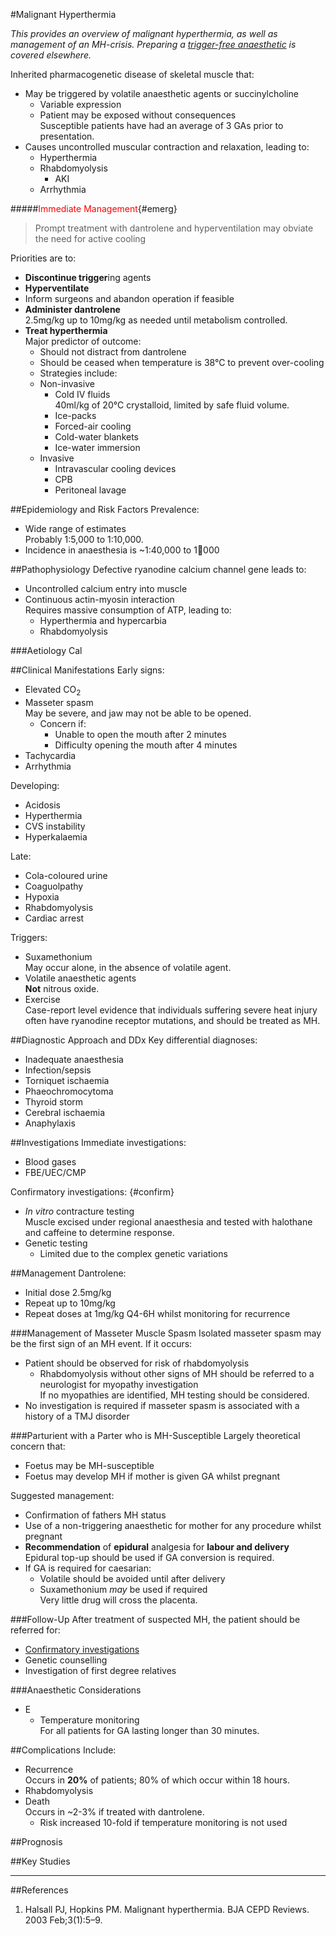 #Malignant Hyperthermia

*This provides an overview of malignant hyperthermia, as well as management of an MH-crisis. Preparing a [trigger-free anaesthetic](/anaesthesia/general/trigger.md) is covered elsewhere.*

Inherited pharmacogenetic disease of skeletal muscle that:
* May be triggered by volatile anaesthetic agents or succinylcholine
	* Variable expression
	* Patient may be exposed without consequences  
	Susceptible patients have had an average of 3 GAs prior to presentation.
* Causes uncontrolled muscular contraction and relaxation, leading to:
	* Hyperthermia
	* Rhabdomyolysis
		* AKI
	* Arrhythmia


#####<span style="color:red">Immediate Management</span>{#emerg}
>Prompt treatment with dantrolene and hyperventilation may obviate the need for active cooling

Priorities are to:
* **Discontinue trigger**ing agents
* **Hyperventilate**
* Inform surgeons and abandon operation if feasible
* **Administer dantrolene**  
2.5mg/kg up to 10mg/kg as needed until metabolism controlled.
* **Treat hyperthermia**  
Major predictor of outcome:
	* Should not distract from dantrolene
	* Should be ceased when temperature is 38°C to prevent over-cooling
	* Strategies include:
	* Non-invasive
		* Cold IV fluids  
		40ml/kg of 20°C crystalloid, limited by safe fluid volume.
		* Ice-packs
		* Forced-air cooling
		* Cold-water blankets
		* Ice-water immersion
	* Invasive
		* Intravascular cooling devices
		* CPB
		* Peritoneal lavage


##Epidemiology and Risk Factors
Prevalence:
* Wide range of estimates  
Probably 1:5,000 to 1:10,000.
* Incidence in anaesthesia is ~1:40,000 to 1:100:000


##Pathophysiology
Defective ryanodine calcium channel gene leads to:
* Uncontrolled calcium entry into muscle
* Continuous actin-myosin interaction  
Requires massive consumption of ATP, leading to:
	* Hyperthermia and hypercarbia
	* Rhabdomyolysis

###Aetiology
Cal

##Clinical Manifestations
Early signs:
* Elevated CO<sub>2</sub>
* Masseter spasm  
May be severe, and jaw may not be able to be opened.
	* Concern if:
		* Unable to open the mouth after 2 minutes
		* Difficulty opening the mouth after 4 minutes 
* Tachycardia
* Arrhythmia

Developing:
* Acidosis
* Hyperthermia
* CVS instability
* Hyperkalaemia

Late:
* Cola-coloured urine
* Coaguolpathy
* Hypoxia
* Rhabdomyolysis
* Cardiac arrest

Triggers:
* Suxamethonium  
May occur alone, in the absence of volatile agent.
* Volatile anaesthetic agents  
**Not** nitrous oxide.
* Exercise  
Case-report level evidence that individuals suffering severe heat injury often have ryanodine receptor mutations, and should be treated as MH.

##Diagnostic Approach and DDx
Key differential diagnoses:
* Inadequate anaesthesia
* Infection/sepsis
* Torniquet ischaemia
* Phaeochromocytoma
* Thyroid storm
* Cerebral ischaemia
* Anaphylaxis

##Investigations
Immediate investigations:
* Blood gases
* FBE/UEC/CMP


Confirmatory investigations: {#confirm}
* *In vitro* contracture testing  
Muscle excised under regional anaesthesia and tested with halothane and caffeine to determine response.
* Genetic testing  
	* Limited due to the complex genetic variations

##Management
Dantrolene:
* Initial dose 2.5mg/kg
* Repeat up to 10mg/kg
* Repeat doses at 1mg/kg Q4-6H whilst monitoring for recurrence


###Management of Masseter Muscle Spasm
Isolated masseter spasm may be the first sign of an MH event. If it occurs:
* Patient should be observed for risk of rhabdomyolysis
	* Rhabdomyolysis without other signs of MH should be referred to a neurologist for myopathy investigation  
	If no myopathies are identified, MH testing should be considered.
* No investigation is required if masseter spasm is associated with a history of a TMJ disorder

###Parturient with a Parter who is MH-Susceptible
Largely theoretical concern that:
* Foetus may be MH-susceptible
* Foetus may develop MH if mother is given GA whilst pregnant


Suggested management:
* Confirmation of fathers MH status
* Use of a non-triggering anaesthetic for mother for any procedure whilst pregnant
* **Recommendation** of **epidural** analgesia for **labour and delivery**  
Epidural top-up should be used if GA conversion is required.
* If GA is required for caesarian:
	* Volatile should be avoided until after delivery
	* Suxamethonium *may* be used if required  
	Very little drug will cross the placenta.

###Follow-Up
After treatment of suspected MH, the patient should be referred for:
* [Confirmatory investigations](#confirm)
* Genetic counselling  
* Investigation of first degree relatives

###Anaesthetic Considerations
* E
	* Temperature monitoring  
	For all patients for GA lasting longer than 30 minutes.

##Complications
Include:
* Recurrence  
Occurs in **20%** of patients; 80% of which occur within 18 hours.
* Rhabdomyolysis
* Death  
Occurs in ~2-3% if treated with dantrolene.
	* Risk increased 10-fold if temperature monitoring is not used


##Prognosis

##Key Studies

---
##References
1. Halsall PJ, Hopkins PM. Malignant hyperthermia. BJA CEPD Reviews. 2003 Feb;3(1):5–9. 
